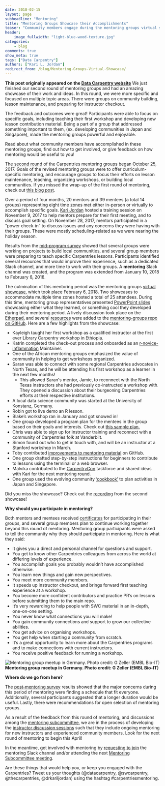```yaml
---
date: 2018-02-15
layout: page
subheadline: "Mentoring"
title: "Mentoring Groups Showcase their Accomplishments"
teaser: "Community members engage during the mentoring groups virtual showcase."
header:
    image_fullwidth: "light-blue-wood-texture.jpg"
categories:
    - blog
comments: true
show_meta: true
tags: ["Data Carpentry"]
authors: ["Kari L. Jordan"]
redirect_from: /blog/Mentoring-Groups-Virtual-Showcase/
--- 
```


**This post originally appeared on the [Data Carpentry website](https://datacarpentry.org)**
We just finished our second round of mentoring groups and had an amazing showcase of their work and ideas. In this round, we were more specific and focused on multiple topic areas. There were groups on community building, lesson maintenance, and preparing for instructor checkout.
 
The feedback and outcomes were great! Participants were able to focus on specific goals, including teaching their first workshop and developing new lesson contribution material. Being a part of a group that addressed something important to them, (ex. developing communities in Japan and Singapore), made the mentoring groups powerful and enjoyable. 

Read about what community members have accomplished in these mentoring groups, find out how to get involved, or give feedback on how mentoring would be useful to you!

The [second round](http://www.datacarpentry.org/blog/mentoring-round-2/) of the Carpentries mentoring groups began October 25, 2017. Goals of the revised mentoring groups were to offer curriculum-specific mentoring, and encourage groups to focus their efforts on lesson maintenance, teaching, organizing workshops, or building local communities. If you missed the wrap-up of the first round of mentoring, check out [this blog post](http://www.datacarpentry.org/blog/mentorship-wrap-up/).

Over a period of four months, 20 mentors and 39 mentees (a total 14 groups) representing eight time zones met either in-person or virtually to accomplish specific goals. [Kari Jordan](https://www.twitter.com/drkariljordan) hosted a training session on November 9, 2017 to help mentors prepare for their first meeting, and to discuss goal setting. On November 28, 2017, mentors participated in a “power check-in” to discuss issues and any concerns they were having with their groups. These were mostly scheduling-related as we were nearing the holiday season.

Results from the [mid-program survey](https://docs.google.com/forms/d/e/1FAIpQLSdo1uxTKCxXlTyfqvANyWu1YytAP5oB8mdGEWy_lU97DsNI3w/viewform) showed that several groups were working on projects to build local communities, and several group members were preparing to teach specific Carpentries lessons. Participants identified several resources that would improve their experience, such as a dedicated Slack channel, and more time to work with their groups. A **mentoring** Slack channel was created, and the program was extended from January 10, 2018 to February 6, 2018. 

The culmination of this mentoring period was the mentoring groups [virtual showcase](https://github.com/carpentries/mentoring/blob/master/mentoring-groups/virtual-showcase.md), which took place February 6, 2018. Two showcases to accommodate multiple time zones hosted a total of 25 attendees. During this time, mentoring group representatives presented [PowerPoint slides](https://drive.google.com/drive/folders/1Gybuvqa-Srwlz99Go5n5vfBvJ8V8lJcM) showcasing either what they learned, or something cool they developed during their mentoring period. A lively discussion took place on the [Etherpad](http://pad.software-carpentry.org/mentorship-info), and several [resources](https://github.com/carpentries/mentoring/tree/master/mentoring-groups/resources) were added to the [mentoring-groups repo on GitHub](https://github.com/carpentries/mentoring/tree/master/mentoring-groups). Here are a few highlights from the showcase:

+ Kayleigh taught her first workshop as a qualified instructor at the first ever Library Carpentry workshop in Ethiopia. 
+ Katrin completed the check-out process and onboarded as an [r-novice-inflammation](https://github.com/swcarpentry/r-novice-inflammation) Maintainer.
+ One of the African mentoring groups emphasized the value of community in helping to get workshops organized.
+ Saran was able to connect with some regional Carpentries advocates in North Texas, and he will be attending his first workshop as a learner in the next few months!
    + This allowed Saran's mentor, Jamie, to reconnect with the North Texas instructors she had previously co-instructed a workshop with. They opened a discussion about their burgeoning Carpentries efforts at their respective institutions.
+ A local data science community was started at the University of Konstanz, Germany.
+ Robin got to live demo an R lesson.
+ Blake’s workshop ran in January and got snowed in!
+ One group developed a program plan for the mentees in the group based on their goals and interests. Check out [this sample plan.](https://docs.google.com/document/d/1S3HEYyfjA1t3-c8-zfvjGEffLSOl4LAK__2dugwvExs/edit?usp=sharing)
+ Chris was able to sign up for instructor training and reconnect with a community of Carpentries folk at Vanderbilt. 
+ Simon found out who to get in touch with, and will be an instructor at a Stanford workshop in March.
+ Toby contributed [improvements to mentoring material](https://github.com/carpentries/mentoring/pulls?q=author%3Atobyhodges) on GitHub. 
+ One group drafted step-by-step instructions for beginners to contribute to lessons using the terminal or a web browser.
+ Malvika contributed to the [CarpentryCon](http://www.carpentrycon.org) taskforce and shared ideas with Kari for the next mentoring round.
+ One group used the  evolving community [‘cookbook’](https://cookbook.carpentries.org/) to plan activities in Japan and Singapore.

Did you miss the showcase? Check out the [recording](https://carpentries.zoom.us/recording/play/9hEHsM_2KVri_520V0dY8xmWp2PrC-CPjIAOirNIkwfxmGXL4Svczwj4RmOPtqzi) from the second showcase!

__Why should you participate in mentoring?__ 

Both mentors and mentees received [certificates](https://github.com/swcarpentry/certification) for participating in their groups, and several group members plan to continue working together beyond this round of mentoring. Mentoring group participants were asked to tell the community why they should participate in mentoring. Here is what they said:

+ It gives you a direct and personal channel for questions and support. 
+ You get to know other Carpentries colleagues from across the world at differing levels of experience. 
+ You accomplish goals you probably wouldn’t have accomplished otherwise. 
+ You learn new things and gain new perspectives.
+ You meet more community members.
+ It speeds up instructor checkout, and brings forward first teaching experience at a workshop.
+ You become more confident contributors and practice PR’s on lessons before submitting them to the main repo.
+ It’s very rewarding to help people with SWC material in an in-depth, one-on-one setting.
+ You never know what connections you will make!
+ You gain community connections and support to grow our collective abilities.
+ You get advice on organising workshops.
+ You get help when starting a community from scratch.
+ It’s a great opportunity to learn more about the Carpentries programs and to make connections with current instructors.
+ You receive positive feedback for running a workshop.


![Mentoring group meetup in Germany. Photo credit: G Zeller (EMBL Bio-IT)](https://pbs.twimg.com/media/DUVY0hyW0AEbl2M.jpg "Mentoring group meetup in Germany. Photo credit: G Zeller (EMBL Bio-IT)")
__Mentoring group meetup in Germany. Photo credit: G Zeller (EMBL Bio-IT)__


__Where do we go from here?__

The [post-mentoring survey](https://docs.google.com/forms/d/e/1FAIpQLSeZn7N4aY7a9uMRkoWPiokhJ7HDqzPIb4vM8Z5OoEgkP__ItQ/viewform) results showed that the major concerns during this period of mentoring were finding a schedule that fit everyone. Additionally, several participants suggested that a longer duration would be useful. Lastly, there were recommendations for open selection of mentoring groups.

As a result of the feedback from this round of mentoring, and discussions among the [mentoring subcommittee](https://github.com/carpentries/mentoring), we are in the process of developing the [instructor discussion sessions](http://pad.software-carpentry.org/instructor-discussion) such that they include ongoing mentoring for new instructors and experienced community members. Look for the next round of mentoring to begin this April!

In the meantime, get involved with mentoring by [requesting to join](mailto:kariljordan@carpentries.org?subject=Mentoring%20Slack) the mentoring Slack channel and/or attending the next [Mentoring Subcommittee meeting](http://pad.software-carpentry.org/scf-mentoring). 

Are these things that would help you, or keep you engaged with the Carpentries? Tweet us your thoughts (@datacarpentry, @swcarpentry, @thecarpentries, @drkariljordan) using the hashtag #carpentriesmentoring.  

